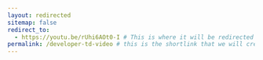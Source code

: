 ```yaml
---
layout: redirected
sitemap: false
redirect_to:
  - https://youtu.be/rUhi6AOt0-I # This is where it will be redirected  - must be a complete url and a space after the -
permalink: /developer-td-video # this is the shortlink that we will create the / is required - MUST MATCH the name of the file amd a space after the :
---
```

